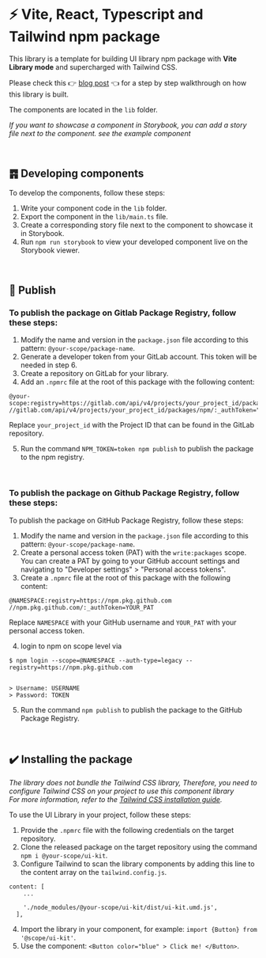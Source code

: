 # ⚡️ Vite, React, Typescript and Tailwind npm package

This library is a template for building UI library npm package with **Vite Library mode** and supercharged with Tailwind CSS.

Please check this 👉 [blog post](https://nuri.gg/vite-react-typescript-tailwind-npm-package) 👈 for a step by step walkthrough on how this library is built.

The components are located in the `lib` folder. 

*If you want to showcase a component in Storybook, you can add a story file next to the component. see the example component*

<br>

## ䷴ Developing components

To develop the components, follow these steps:

1. Write your component code in the `lib` folder.
2. Export the component in the `lib/main.ts` file.
3. Create a corresponding story file next to the component to showcase it in Storybook.
4. Run `npm run storybook` to view your developed component live on the Storybook viewer.

<br>

## 🚀 Publish

### To publish the package on Gitlab Package Registry, follow these steps:

1. Modify the name and version in the `package.json` file according to this pattern: `@your-scope/package-name`.
2. Generate a developer token from your GitLab account. This token will be needed in step 6.
3. Create a repository on GitLab for your library.
4. Add an `.npmrc` file at the root of this package with the following content:

```
@your-scope:registry=https://gitlab.com/api/v4/projects/your_project_id/packages/npm/
//gitlab.com/api/v4/projects/your_project_id/packages/npm/:_authToken="${NPM_TOKEN}"
```

Replace `your_project_id` with the Project ID that can be found in the GitLab repository.

5. Run the command `NPM_TOKEN=token npm publish` to publish the package to the npm registry.

<br>

### To publish the package on Github Package Registry, follow these steps:

To publish the package on GitHub Package Registry, follow these steps:

1. Modify the name and version in the `package.json` file according to this pattern: `@your-scope/package-name`.
2. Create a personal access token (PAT) with the `write:packages` scope. You can create a PAT by going to your GitHub account settings and navigating to "Developer settings" > "Personal access tokens".
3. Create a `.npmrc` file at the root of this package with the following content:

```
@NAMESPACE:registry=https://npm.pkg.github.com
//npm.pkg.github.com/:_authToken=YOUR_PAT
```

Replace `NAMESPACE` with your GitHub username and `YOUR_PAT` with your personal access token.

4. login to npm on scope level via

```
$ npm login --scope=@NAMESPACE --auth-type=legacy --registry=https://npm.pkg.github.com


> Username: USERNAME
> Password: TOKEN

```

5. Run the command `npm publish` to publish the package to the GitHub Package Registry.

<br>

## ✔️ Installing the package

*The library does not bundle the Tailwind CSS library, Therefore, you need to configure Tailwind CSS on your project to use this component library<br>
For more information, refer to the [Tailwind CSS installation guide](https://tailwindcss.com/docs/installation/framework-guides).*

To use the UI Library in your project, follow these steps:

1. Provide the `.npmrc` file with the following credentials on the target repository.
2. Clone the released package on the target repository using the command `npm i @your-scope/ui-kit`.
3. Configure Tailwind to scan the library components by adding this line to the content array on the `tailwind.config.js`.

```
content: [
    ...

    './node_modules/@your-scope/ui-kit/dist/ui-kit.umd.js',
  ],
```

4. Import the library in your component, for example: `import {Button} from '@scope/ui-kit'`.
5. Use the component: `<Button color="blue" > Click me! </Button>`.

<br>
